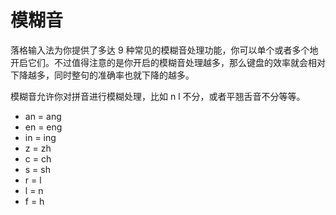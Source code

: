 # 模糊音

落格输入法为你提供了多达 9 种常见的模糊音处理功能，你可以单个或者多个地开启它们。不过值得注意的是你开启的模糊音处理越多，那么键盘的效率就会相对下降越多，同时整句的准确率也就下降的越多。

模糊音允许你对拼音进行模糊处理，比如 n l 不分，或者平翘舌音不分等等。

* an = ang
* en = eng
* in = ing
* z = zh
* c = ch
* s = sh
* r = l
* l = n
* f = h

